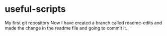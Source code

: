 # useful-scripts
My first git repository
Now I have created a branch called readme-edits and made the change in the readme file and going to commit it.
